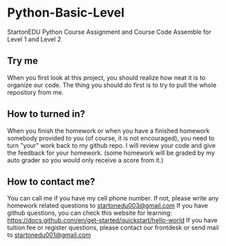 # Python-Basic-Level
StartonEDU Python Course Assignment and Course Code Assemble for Level 1 and Level 2

## Try me
When you first look at this project, you should realize how neat it is to organize our code. The thing you should do first is to try to pull the whole repository from me.

## How to turned in?
When you finish the homework or when you have a finished homework somebody provided to you (of course, it is not encouraged), you need to turn "your" work back to my github repo. I will review your code and give the feedback for your homework. (some homework will be graded by my auto grader so you would only receive a score from it.)

## How to contact me?
You can call me if you have my cell phone number. If not, please write any homework related questions to startonedu003@gmail.com
If you have github questions, you can check this website for learning: https://docs.github.com/en/get-started/quickstart/hello-world
If you have tuition fee or register questions, please contact our frontdesk or send mail to startonedu001@gmail.com

